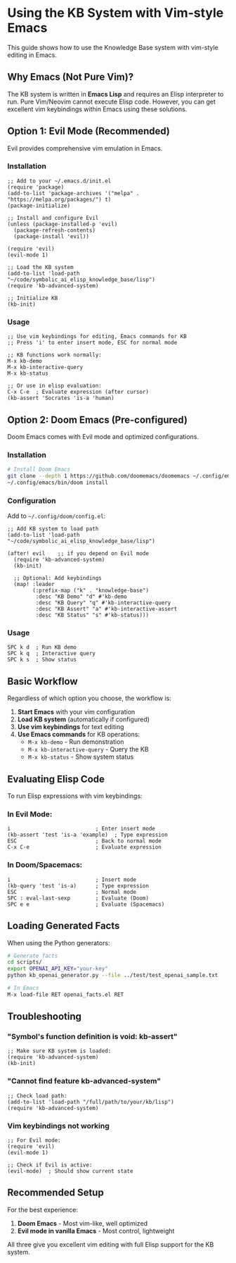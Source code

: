 # Using the KB System with Vim-style Emacs

This guide shows how to use the Knowledge Base system with vim-style editing in Emacs.

## Why Emacs (Not Pure Vim)?

The KB system is written in **Emacs Lisp** and requires an Elisp interpreter to run. Pure Vim/Neovim cannot execute Elisp code. However, you can get excellent vim keybindings within Emacs using these solutions.

## Option 1: Evil Mode (Recommended)

Evil provides comprehensive vim emulation in Emacs.

### Installation

```elisp
;; Add to your ~/.emacs.d/init.el
(require 'package)
(add-to-list 'package-archives '("melpa" . "https://melpa.org/packages/") t)
(package-initialize)

;; Install and configure Evil
(unless (package-installed-p 'evil)
  (package-refresh-contents)
  (package-install 'evil))

(require 'evil)
(evil-mode 1)

;; Load the KB system
(add-to-list 'load-path "~/code/symbolic_ai_elisp_knowledge_base/lisp")
(require 'kb-advanced-system)

;; Initialize KB
(kb-init)
```

### Usage

```elisp
;; Use vim keybindings for editing, Emacs commands for KB
;; Press 'i' to enter insert mode, ESC for normal mode

;; KB functions work normally:
M-x kb-demo
M-x kb-interactive-query
M-x kb-status

;; Or use in elisp evaluation:
C-x C-e  ; Evaluate expression (after cursor)
(kb-assert 'Socrates 'is-a 'human)
```

## Option 2: Doom Emacs (Pre-configured)

Doom Emacs comes with Evil mode and optimized configurations.

### Installation

```bash
# Install Doom Emacs
git clone --depth 1 https://github.com/doomemacs/doomemacs ~/.config/emacs
~/.config/emacs/bin/doom install
```

### Configuration

Add to `~/.config/doom/config.el`:

```elisp
;; Add KB system to load path
(add-to-list 'load-path "~/code/symbolic_ai_elisp_knowledge_base/lisp")

(after! evil    ;; if you depend on Evil mode
  (require 'kb-advanced-system)
  (kb-init)

  ;; Optional: Add keybindings
  (map! :leader
        (:prefix-map ("k" . "knowledge-base")
         :desc "KB Demo" "d" #'kb-demo
         :desc "KB Query" "q" #'kb-interactive-query
         :desc "KB Assert" "a" #'kb-interactive-assert
         :desc "KB Status" "s" #'kb-status)))

```

### Usage

```
SPC k d  ; Run KB demo
SPC k q  ; Interactive query
SPC k s  ; Show status
```


## Basic Workflow

Regardless of which option you choose, the workflow is:

1. **Start Emacs** with your vim configuration
2. **Load KB system** (automatically if configured)
3. **Use vim keybindings** for text editing
4. **Use Emacs commands** for KB operations:
   - `M-x kb-demo` - Run demonstration
   - `M-x kb-interactive-query` - Query the KB
   - `M-x kb-status` - Show system status

## Evaluating Elisp Code

To run Elisp expressions with vim keybindings:

### In Evil Mode:
```
i                           ; Enter insert mode
(kb-assert 'test 'is-a 'example)  ; Type expression
ESC                         ; Back to normal mode  
C-x C-e                     ; Evaluate expression
```

### In Doom/Spacemacs:
```
i                           ; Insert mode
(kb-query 'test 'is-a)      ; Type expression
ESC                         ; Normal mode
SPC : eval-last-sexp        ; Evaluate (Doom)
SPC e e                     ; Evaluate (Spacemacs)
```

## Loading Generated Facts

When using the Python generators:

```bash
# Generate facts
cd scripts/
export OPENAI_API_KEY="your-key"
python kb_openai_generator.py --file ../test/test_openai_sample.txt

# In Emacs
M-x load-file RET openai_facts.el RET
```

## Troubleshooting

### "Symbol's function definition is void: kb-assert"
```elisp
;; Make sure KB system is loaded:
(require 'kb-advanced-system)
(kb-init)
```

### "Cannot find feature kb-advanced-system"
```elisp
;; Check load path:
(add-to-list 'load-path "/full/path/to/your/kb/lisp")
(require 'kb-advanced-system)
```

### Vim keybindings not working
```elisp
;; For Evil mode:
(require 'evil)
(evil-mode 1)

;; Check if Evil is active:
(evil-mode)  ; Should show current state
```

## Recommended Setup

For the best experience:

1. **Doom Emacs** - Most vim-like, well optimized
2. **Evil mode in vanilla Emacs** - Most control, lightweight  

All three give you excellent vim editing with full Elisp support for the KB system.
